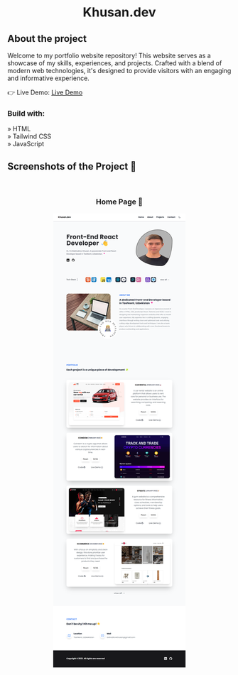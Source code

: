 <div align='center'><h1>Khusan.dev</h1></div>
<h2>About the project</h2>

  <p> Welcome to my portfolio website repository! This website serves as a showcase of my skills, experiences, and projects. Crafted with a blend of modern web technologies, it's designed to provide visitors with an engaging and informative experience.</p>

👉 Live Demo: <a href='https://khusan-portfolio-website.netlify.app'>Live Demo</a>

<h3>Build with:</h3>

» HTML <br>
» Tailwind CSS <br>
» JavaScript


<h2>Screenshots of the Project 📸</h2>
<br>
<h3 align='center'>Home Page 🏡</h3>

<div align='center'>
<img src='dist/img/screencapture-khusan-portfolio-website-netlify-app-2024-01-04-19_57_22.png'/>

</div>
